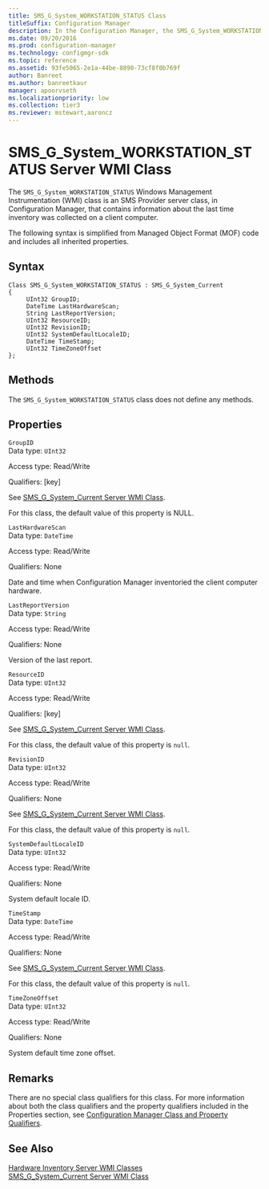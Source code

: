 ```yaml
---
title: SMS_G_System_WORKSTATION_STATUS Class
titleSuffix: Configuration Manager
description: In the Configuration Manager, the SMS_G_System_WORKSTATION_STATUS Windows Management Instrumentation class is an SMS Provider server class that contains information about the last time inventory was collected on a client computer.
ms.date: 09/20/2016
ms.prod: configuration-manager
ms.technology: configmgr-sdk
ms.topic: reference
ms.assetid: 93fe5065-2e1a-44be-8890-73cf8f0b769f
author: Banreet
ms.author: banreetkaur
manager: apoorvseth
ms.localizationpriority: low
ms.collection: tier3
ms.reviewer: mstewart,aaroncz 
---
```

# SMS_G_System_WORKSTATION_STATUS Server WMI Class
The `SMS_G_System_WORKSTATION_STATUS` Windows Management Instrumentation (WMI) class is an SMS Provider server class, in Configuration Manager, that contains information about the last time inventory was collected on a client computer.  

 The following syntax is simplified from Managed Object Format (MOF) code and includes all inherited properties.  

## Syntax  

```  
Class SMS_G_System_WORKSTATION_STATUS : SMS_G_System_Current  
{  
     UInt32 GroupID;  
     DateTime LastHardwareScan;  
     String LastReportVersion;  
     UInt32 ResourceID;  
     UInt32 RevisionID;  
     UInt32 SystemDefaultLocaleID;  
     DateTime TimeStamp;  
     UInt32 TimeZoneOffset  
};  
```  

## Methods  
 The `SMS_G_System_WORKSTATION_STATUS` class does not define any methods.  

## Properties  
 `GroupID`  
 Data type: `UInt32`  

 Access type: Read/Write  

 Qualifiers: [key]  

 See [SMS_G_System_Current Server WMI Class](../../../../../develop/reference/core/clients/manage/sms_g_system_current-server-wmi-class.md).  

 For this class, the default value of this property is NULL.  

 `LastHardwareScan`  
 Data type: `DateTime`  

 Access type: Read/Write  

 Qualifiers: None  

 Date and time when Configuration Manager inventoried the client computer hardware.  

 `LastReportVersion`  
 Data type: `String`  

 Access type: Read/Write  

 Qualifiers: None  

 Version of the last report.  

 `ResourceID`  
 Data type: `UInt32`  

 Access type: Read/Write  

 Qualifiers: [key]  

 See [SMS_G_System_Current Server WMI Class](../../../../../develop/reference/core/clients/manage/sms_g_system_current-server-wmi-class.md).  

 For this class, the default value of this property is `null`.  

 `RevisionID`  
 Data type: `UInt32`  

 Access type: Read/Write  

 Qualifiers: None  

 See [SMS_G_System_Current Server WMI Class](../../../../../develop/reference/core/clients/manage/sms_g_system_current-server-wmi-class.md).  

 For this class, the default value of this property is `null`.  

 `SystemDefaultLocaleID`  
 Data type: `UInt32`  

 Access type: Read/Write  

 Qualifiers: None  

 System default locale ID.  

 `TimeStamp`  
 Data type: `DateTime`  

 Access type: Read/Write  

 Qualifiers: None  

 See [SMS_G_System_Current Server WMI Class](../../../../../develop/reference/core/clients/manage/sms_g_system_current-server-wmi-class.md).  

 For this class, the default value of this property is `null`.  

 `TimeZoneOffset`  
 Data type: `UInt32`  

 Access type: Read/Write  

 Qualifiers: None  

 System default time zone offset.  

## Remarks  
 There are no special class qualifiers for this class. For more information about both the class qualifiers and the property qualifiers included in the Properties section, see [Configuration Manager Class and Property Qualifiers](../../../../../develop/reference/misc/class-and-property-qualifiers.md).  

## See Also  
 [Hardware Inventory Server WMI Classes](../../../../../develop/reference/core/clients/manage/hardware-inventory-server-wmi-classes.md)   
 [SMS_G_System_Current Server WMI Class](../../../../../develop/reference/core/clients/manage/sms_g_system_current-server-wmi-class.md)
